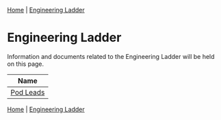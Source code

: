 [Home](../README.md) |
[Engineering Ladder](README.md)


# Engineering Ladder

Information and documents related to the Engineering Ladder will be held on this page.

| Name
| ----
| [Pod Leads](pod-leads.md)

[Home](../README.md) |
[Engineering Ladder](README.md)